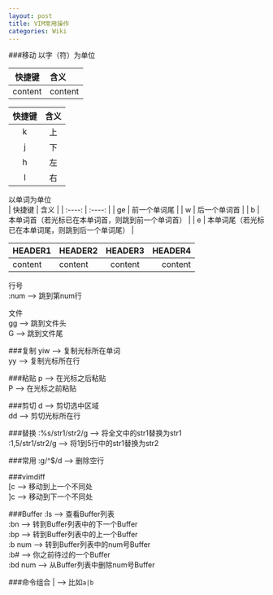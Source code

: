 ```yaml
---
layout: post
title: VIM常用操作
categories: Wiki
---
```


###移动
以字（符）为单位  

| 快捷键 | 含义 |
| ------- | :------ |
| content | content |

| 快捷键  | 含义      |
| :-----: | :-----:   |
| k       | 上        |
| j       | 下        |
| h       | 左        |
| l       | 右        |

以单词为单位  
| 快捷键  | 含义      |
| :----:  | :----:    |
| ge      | 前一个单词尾 |
| w       | 后一个单词首 |
| b       | 本单词首（若光标已在本单词首，则跳到前一个单词首） |
| e       | 本单词尾（若光标已在本单词尾，则跳到后一个单词尾） |

| HEADER1 | HEADER2 | HEADER3 | HEADER4 |
| ------- | :------ | :-----: | ------: |
| content | content | content | content | 

行号  
:num            --> 跳到第num行  

文件  
gg              --> 跳到文件头  
G               --> 跳到文件尾  

###复制
yiw             --> 复制光标所在单词  
yy              --> 复制光标所在行  

###粘贴
p               --> 在光标之后粘贴  
P               --> 在光标之前粘贴  

###剪切
d               --> 剪切选中区域  
dd              --> 剪切光标所在行  

###替换
:%s/str1/str2/g --> 将全文中的str1替换为str1  
:1,5/str1/str2/g    --> 将1到5行中的str1替换为str2  

###常用
:g/^$/d         --> 删除空行  

###vimdiff  
[c              --> 移动到上一个不同处  
]c              --> 移动到下一个不同处

###Buffer
:ls             --> 查看Buffer列表  
:bn             --> 转到Buffer列表中的下一个Buffer  
:bp             --> 转到Buffer列表中的上一个Buffer  
:b num          --> 转到Buffer列表中的num号Buffer  
:b#             --> 你之前待过的一个Buffer  
:bd num         --> 从Buffer列表中删除num号Buffer  

###命令组合
|               --> 比如`a|b`
